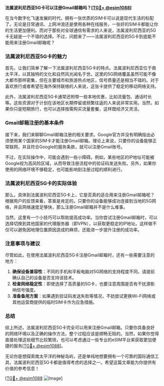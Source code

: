 **法属波利尼西亚5G卡可以注册Gmail邮箱吗？[[TG💪+ @esim1088](https://t.me/s/esim1088)]**

在当今数字化飞速发展的时代，拥有一张优质的SIM卡可以说是现代生活的标配了。无论是日常通讯、上网冲浪还是使用各种在线服务，一张好的SIM卡都能让你的生活更加便利。而对于那些对全球通信有需求的人来说，法属波利尼西亚的5G卡无疑是一个不错的选择。不过，问题来了——法属波利尼西亚的5G卡到底能不能用来注册Gmail邮箱呢？

### 法属波利尼西亚5G卡的魅力

首先，让我们简单了解一下法属波利尼西亚5G卡的特点。法属波利尼西亚位于南太平洋，以其独特的文化和自然风光闻名于世。这里的5G网络覆盖虽然可能不像大都市那样密集，但在主要城市和旅游热点地区，信号质量还是相当不错的。对于喜欢旅行或者希望在海外保持联络的人来说，这张卡提供了稳定的移动网络支持。

此外，法属波利尼西亚5G卡通常还附带一些本地优惠，比如流量包、通话时长等。这些资源对于计划在该地区长期停留或频繁往返的人来说非常实用。当然，如果你只是短期旅行，也可以选择按需购买流量套餐，这样既经济又灵活。

### Gmail邮箱注册的基本条件

接下来，我们来聊聊Gmail邮箱注册的相关要求。Google官方并没有明确指出必须使用某个国家的SIM卡才能注册Gmail邮箱。理论上来说，只要你的设备能够正常联网，并且符合Google的服务条款，就可以注册Gmail账号。

不过，在实际操作中，可能会遇到一些小障碍。例如，某些地区的IP地址可能被Google视为高风险区域，从而导致注册流程中的验证码发送失败。另外，如果你使用的网络环境不够稳定，也可能影响到注册过程的顺利进行。

### 法属波利尼西亚5G卡的实际体验

那么，具体到法属波利尼西亚5G卡上，它是否真的适合用来注册Gmail邮箱呢？根据用户的反馈来看，答案是肯定的。只要你的设备能够成功连接到当地的5G网络，并且网络速度足够快，那么注册Gmail邮箱并不是什么难事。

当然，这里有一个小技巧可以帮助提高成功率。当你尝试注册Gmail邮箱时，可以选择切换到其他国家的代理服务器（即VPN），以获取更稳定的IP地址。这样做不仅可以避免因地理位置原因造成的麻烦，还能进一步提升注册的成功率。

### 注意事项与建议

尽管如此，在使用法属波利尼西亚5G卡注册Gmail邮箱时，还有一些需要注意的地方：

1. **确保设备兼容性**：不同的手机和平板电脑对5G网络的支持程度不同，请提前确认自己的设备是否支持该技术。
2. **检查网络稳定性**：即使选择了高质量的5G卡，也要注意周围是否有干扰源影响信号强度。
3. **准备备用方案**：如果遇到验证码发送失败等情况，不妨尝试更换Wi-Fi网络或其他运营商提供的临时SIM卡作为应急措施。

### 总结

综上所述，法属波利尼西亚5G卡完全可以用来注册Gmail邮箱。只要你具备良好的网络环境以及正确的操作方法，整个过程应该是顺畅无阻的。当然，如果你觉得直接处理这些细节比较繁琐，也可以考虑通过一些专业的eSIM平台来获取更加便捷的服务[[TG💪+ @esim1088](https://t.me/s/esim1088)]。

无论你是想探索南太平洋的神秘岛屿，还是单纯地想要拥有一个可靠的国际通信工具，法属波利尼西亚5G卡都是值得考虑的选择之一。希望这篇文章能为你提供有价值的参考信息！

[[TG💪+ @esim1088](https://t.me/s/esim1088) ![Image](https://i.postimg.cc/4NQfJmqS/Snipaste-2025-05-13-00-14-12.png)]